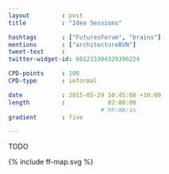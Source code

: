```yaml
---
layout         : post
title          : "Idea Sessions"

hashtags       : ["FuturesForum", "brains"]
mentions       : ["architectureBVN"]
tweet-text     :
twitter-widget-id: 601215304329396224

CPD-points     : 100
CPD-type       : informal

date           : 2015-05-29 10:45:00 +10:00
length         :            02:00:00
                          # hh:mm:ss
gradient       : five

---
```


TODO

<div class="the-map">{% include ff-map.svg %}</div>

